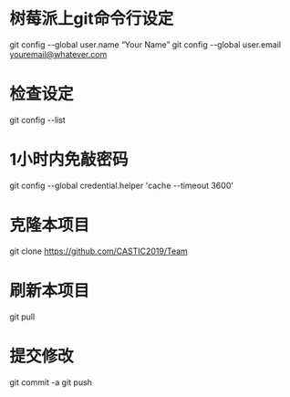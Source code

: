 # 树莓派上git命令行设定
git config --global user.name “Your Name”
git config --global user.email youremail@whatever.com
# 检查设定
git config --list
# 1小时内免敲密码
git config --global credential.helper 'cache --timeout 3600'
# 克隆本项目
git clone https://github.com/CASTIC2019/Team
# 刷新本项目
git pull
# 提交修改
git commit -a
git push



